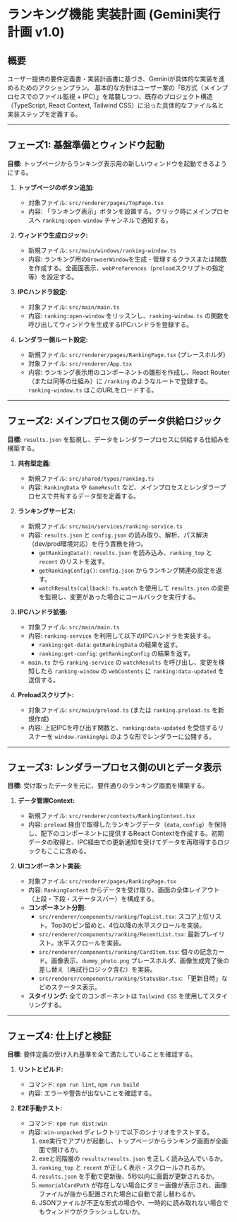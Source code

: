 # ランキング機能 実装計画 (Gemini実行計画 v1.0)

## 概要

ユーザー提供の要件定義書・実装計画書に基づき、Geminiが具体的な実装を進めるためのアクションプラン。
基本的な方針はユーザー案の「B方式（メインプロセスでのファイル監視 + IPC）」を踏襲しつつ、既存のプロジェクト構造（TypeScript, React Context, Tailwind CSS）に沿った具体的なファイル名と実装ステップを定義する。

---

## フェーズ1: 基盤準備とウィンドウ起動

**目標:** トップページからランキング表示用の新しいウィンドウを起動できるようにする。

1.  **トップページのボタン追加:**
    *   対象ファイル: `src/renderer/pages/TopPage.tsx`
    *   内容: 「ランキング表示」ボタンを設置する。クリック時にメインプロセスへ `ranking:open-window` チャンネルで通知する。

2.  **ウィンドウ生成ロジック:**
    *   新規ファイル: `src/main/windows/ranking-window.ts`
    *   内容: ランキング用の`BrowserWindow`を生成・管理するクラスまたは関数を作成する。全画面表示、`webPreferences`（`preload`スクリプトの指定等）を設定する。

3.  **IPCハンドラ設定:**
    *   対象ファイル: `src/main/main.ts`
    *   内容: `ranking:open-window` をリッスンし、`ranking-window.ts` の関数を呼び出してウィンドウを生成するIPCハンドラを登録する。

4.  **レンダラー側ルート設定:**
    *   新規ファイル: `src/renderer/pages/RankingPage.tsx` (プレースホルダ)
    *   対象ファイル: `src/renderer/App.tsx`
    *   内容: ランキング表示用のコンポーネントの雛形を作成し、React Router（または同等の仕組み）に `/ranking` のようなルートで登録する。`ranking-window.ts` はこのURLをロードする。

---

## フェーズ2: メインプロセス側のデータ供給ロジック

**目標:** `results.json` を監視し、データをレンダラープロセスに供給する仕組みを構築する。

1.  **共有型定義:**
    *   新規ファイル: `src/shared/types/ranking.ts`
    *   内容: `RankingData` や `GameResult` など、メインプロセスとレンダラープロセスで共有するデータ型を定義する。

2.  **ランキングサービス:**
    *   新規ファイル: `src/main/services/ranking-service.ts`
    *   内容: `results.json` と `config.json` の読み取り、解析、パス解決（dev/prod環境対応）を行う責務を持つ。
        *   `getRankingData()`: `results.json` を読み込み、`ranking_top` と `recent` のリストを返す。
        *   `getRankingConfig()`: `config.json` からランキング関連の設定を返す。
        *   `watchResults(callback)`: `fs.watch` を使用して `results.json` の変更を監視し、変更があった場合にコールバックを実行する。

3.  **IPCハンドラ拡張:**
    *   対象ファイル: `src/main/main.ts`
    *   内容: `ranking-service` を利用して以下のIPCハンドラを実装する。
        *   `ranking:get-data`: `getRankingData` の結果を返す。
        *   `ranking:get-config`: `getRankingConfig` の結果を返す。
    *   `main.ts` から `ranking-service` の `watchResults` を呼び出し、変更を検知したら `ranking-window` の `webContents` に `ranking:data-updated` を送信する。

4.  **Preloadスクリプト:**
    *   対象ファイル: `src/main/preload.ts` (または `ranking.preload.ts` を新規作成)
    *   内容: 上記IPCを呼び出す関数と、`ranking:data-updated` を受信するリスナーを `window.rankingApi` のような形でレンダラーに公開する。

---

## フェーズ3: レンダラープロセス側のUIとデータ表示

**目標:** 受け取ったデータを元に、要件通りのランキング画面を構築する。

1.  **データ管理Context:**
    *   新規ファイル: `src/renderer/contexts/RankingContext.tsx`
    *   内容: `preload` 経由で取得したランキングデータ（`data`, `config`）を保持し、配下のコンポーネントに提供するReact Contextを作成する。初期データの取得と、IPC経由での更新通知を受けてデータを再取得するロジックもここに含める。

2.  **UIコンポーネント実装:**
    *   対象ファイル: `src/renderer/pages/RankingPage.tsx`
    *   内容: `RankingContext` からデータを受け取り、画面の全体レイアウト（上段・下段・ステータスバー）を構成する。
    *   **コンポーネント分割:**
        *   `src/renderer/components/ranking/TopList.tsx`: スコア上位リスト。Top3のピン留めと、4位以降の水平スクロールを実装。
        *   `src/renderer/components/ranking/RecentList.tsx`: 最新プレイリスト。水平スクロールを実装。
        *   `src/renderer/components/ranking/CardItem.tsx`: 個々の記念カード。画像表示、`dummy_photo.png` プレースホルダ、画像生成完了後の差し替え（再試行ロジック含む）を実装。
        *   `src/renderer/components/ranking/StatusBar.tsx`: 「更新日時」などのステータス表示。
    *   **スタイリング:** 全てのコンポーネントは `Tailwind CSS` を使用してスタイリングする。

---

## フェーズ4: 仕上げと検証

**目標:** 要件定義の受け入れ基準を全て満たしていることを確認する。

1.  **リントとビルド:**
    *   コマンド: `npm run lint`, `npm run build`
    *   内容: エラーや警告が出ないことを確認する。

2.  **E2E手動テスト:**
    *   コマンド: `npm run dist:win`
    *   内容: `win-unpacked` ディレクトリで以下のシナリオをテストする。
        1.  exe実行でアプリが起動し、トップページからランキング画面が全画面で開けるか。
        2.  exeと同階層の `results/results.json` を正しく読み込んでいるか。
        3.  `ranking_top` と `recent` が正しく表示・スクロールされるか。
        4.  `results.json` を手動で更新後、5秒以内に画面が更新されるか。
        5.  `memorialCardPath` が存在しない場合にダミー画像が表示され、画像ファイルが後から配置された場合に自動で差し替わるか。
        6.  JSONファイルが不正な形式の場合や、一時的に読み取れない場合でもウィンドウがクラッシュしないか。